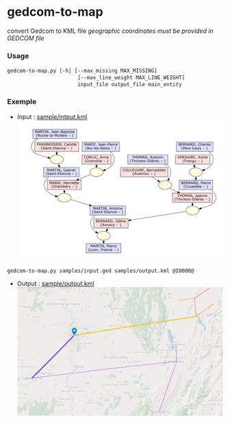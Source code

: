 # gedcom-to-map

convert Gedcom to KML file
 _geographic coordinates must be provided in GEDCOM file_
 
 
 ### Usage
 
 ```
gedcom-to-map.py [-h] [--max_missing MAX_MISSING]
                        [--max_line_weight MAX_LINE_WEIGHT]
                        input_file output_file main_entity
```

### Exemple


* Input : [sample/intput.kml](https://github.com/lmallez/gedcom-to-map/blob/master/samples/input.ged)
![img](https://github.com/lmallez/gedcom-to-map/blob/master/samples/input.png)

`gedcom-to-map.py samples/input.ged samples/output.kml @I0000@`

* Output : [sample/output.kml](https://github.com/lmallez/gedcom-to-map/blob/master/samples/output.kml)
![img](https://github.com/lmallez/gedcom-to-map/blob/master/samples/output.png)

